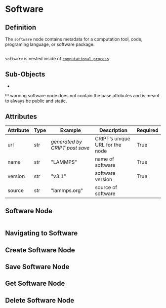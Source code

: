 # Software

## Definition

The `software` node contains metadata for a computation tool, code, programing language, or
software package.

## 
`software` is nested inside of 
<a href="../computational_process" target="_blank">`computational_process`</a>


## Sub-Objects
* 



!!! warning
    software node does not contain the base attributes and is meant to always be public and static.

## Attributes

| Attribute | Type | Example                        | Description                     | Required |
|-----------|------|--------------------------------|---------------------------------|----------|
| url       | str  | _generated by CRIPT post save_ | CRIPT’s unique URL for the node | True     |
| name      | str  | "LAMMPS"                       | name of software                | True     |
| version   | str  | "v3.1"                         | software version                | True     |
| source    | str  | "lammps.org"                   | source of software              |          |


## Software Node

```json

```



## Navigating to Software 

## Create Software Node

## Save Software Node

## Get Software Node

## Delete Software Node
